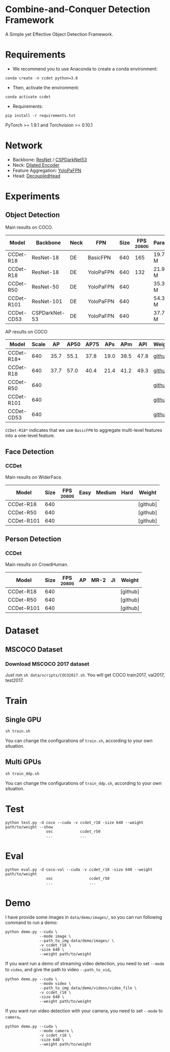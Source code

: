 # Combine-and-Conquer Detection Framework
A Simple yet Effective Object Detection Framework.

# Requirements
- We recommend you to use Anaconda to create a conda environment:
```Shell
conda create -n ccdet python=3.6
```

- Then, activate the environment:
```Shell
conda activate ccdet
```

- Requirements:
```Shell
pip install -r requirements.txt 
```
PyTorch >= 1.9.1 and Torchvision >= 0.10.1

# Network
- Backbone: [ResNet](https://github.com/yjh0410/FreeYOLO/blob/master/models/backbone/resnet.py) / [CSPDarkNet53](https://github.com/yjh0410/FreeYOLO/blob/master/models/neck/cspdarknet.py)
- Neck: [Dilated Encoder](https://github.com/yjh0410/FreeYOLO/blob/master/models/neck/dilated_encoder.py)
- Feature Aggregation: [YoloPaFPN](https://github.com/yjh0410/FreeYOLO/blob/master/models/neck/fpn.py)
- Head: [DecoupledHead](https://github.com/yjh0410/FreeYOLO/blob/master/models/head/decoupled_head.py)

# Experiments
## Object Detection

Main results on COCO.

|  Model      |  Backbone     | Neck |    FPN    | Size | FPS<sup><br>2080ti |  Param  |  FLOPs  |  AP  | AP50 |
|-------------|---------------|------|-----------|------|--------------------|---------|---------|------|------|
| CCDet-R18   | ResNet-18     | DE   | BasicFPN  | 640  |     165            | 19.7 M  |  27.7 B | 35.7 | 55.1 |
| CCDet-R18   | ResNet-18     | DE   | YoloPaFPN | 640  |     132            | 21.9 M  |  29.5 B | 37.6 | 57.0 |
| CCDet-R50   | ResNet-50     | DE   | YoloPaFPN | 640  |                    | 35.3 M  |  49.1 B |      |      |
| CCDet-R101  | ResNet-101    | DE   | YoloPaFPN | 640  |                    | 54.3 M  |  79.5 B |      |      | 
| CCDet-CD53  | CSPDarkNet-53 | DE   | YoloPaFPN | 640  |                    | 37.7 M  |  55.9 B |      |      |

AP results on COCO

| Model      |  Scale  |  AP      |  AP50      |  AP75      |  APs      |  APm      |  APl      |   Weight   |
|------------|---------|----------|------------|------------|-----------|-----------|-----------|------------|
| CCDet-R18* |  640    |  35.7    |   55.1     |   37.8     |    19.0   |   38.5    |   47.8    | [github]() |
| CCDet-R18  |  640    |  37.7    |   57.0     |   40.4     |    21.4   |   41.2    |   49.3    | [github]() |
| CCDet-R50  |  640    |          |            |            |           |           |           | [github]() |
| CCDet-R101 |  640    |          |            |            |           |           |           | [github]() |
| CCDet-CD53 |  640    |          |            |            |           |           |           | [github]() |

`CCDet-R18*` indicates that we use `BasicFPN` to aggregate multi-level features into a one-level feature.

## Face Detection
### CCDet
Main results on WiderFace.

|  Model      | Size | FPS<sup><br>2080ti | Easy | Medium | Hard |  Weight  |
|-------------|------|--------------------|------|--------|------|----------|
| CCDet-R18   | 640  |                    |      |        |      | [github] |
| CCDet-R50   | 640  |                    |      |        |      | [github] |
| CCDet-R101  | 640  |                    |      |        |      | [github] |

## Person Detection
### CCDet
Main results on CrowdHuman.

|  Model      | Size | FPS<sup><br>2080ti |  AP  | MR-2 |  JI  |  Weight  |
|-------------|------|--------------------|------|------|------|----------|
| CCDet-R18   | 640  |                    |      |      |      | [github] |
| CCDet-R50   | 640  |                    |      |      |      | [github] |
| CCDet-R101  | 640  |                    |      |      |      | [github] |

# Dataset
## MSCOCO Dataset
### Download MSCOCO 2017 dataset
Just run ```sh data/scripts/COCO2017.sh```. You will get COCO train2017, val2017, test2017.


# Train
## Single GPU
```Shell
sh train.sh
```

You can change the configurations of `train.sh`, according to your own situation.

## Multi GPUs
```Shell
sh train_ddp.sh
```

You can change the configurations of `train_ddp.sh`, according to your own situation.


# Test
```Shell
python test.py -d coco --cuda -v ccdet_r18 -size 640 --weight path/to/weight --show
                  voc            ccdet_r50
                  ...            ...
```


# Eval
```Shell
python eval.py -d coco-val --cuda -v ccdet_r18 -size 640 --weight path/to/weight
                  voc                ccdet_r50
                  ...                ...
```


# Demo
I have provide some images in `data/demo/images/`, 
so you can run following command to run a demo:

```Shell
python demo.py --cuda \
               --mode image \
               --path_to_img data/demo/images/ \
               -v ccdet_r18 \
               -size 640 \
               --weight path/to/weight
```

If you want run a demo of streaming video detection, 
you need to set `--mode` to `video`, and give the path to video `--path_to_vid`。

```Shell
python demo.py --cuda \
               --mode video \
               --path_to_img data/demo/videos/video_file \
               -v ccdet_r18 \
               -size 640 \
               --weight path/to/weight
```

If you want run video detection with your camera, 
you need to set `--mode` to `camera`。

```Shell
python demo.py --cuda \
               --mode camera \
               -v ccdet_r18 \
               -size 640 \
               --weight path/to/weight
```

